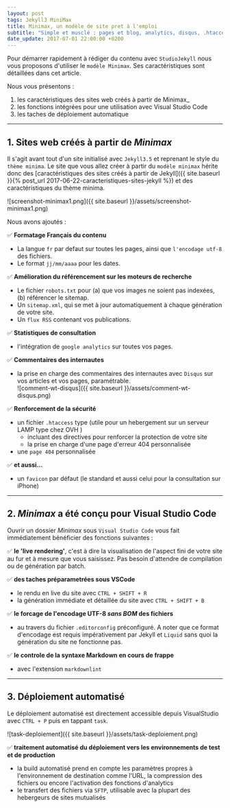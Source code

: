 ```yaml
---
layout: post
tags: Jekyll3 MiniMax
title: Minimax, un modèle de site pret à l'emploi
subtitle: "Simple et musclé : pages et blog, analytics, disqus, .htacces... et bien entendu conçus pour visual studio code. Enfin il intègre les taches de déploiement automatique."
date_update: 2017-07-01 22:00:00 +0200
---
```

Pour démarrer rapidement à rédiger du contenu avec `StudioJekyll` nous vous proposons d'utiliser le `modèle Minimax`. Ses caractéristiques sont détaillées dans cet article.

Nous vous présentons :

1. les caractéristiques des sites web créés à partir de Minimax_
1. les fonctions intégrées pour une utilisation avec Visual Studio Code
1. les taches de déploiement automatique

---

## 1. Sites web créés à partir de _Minimax_

Il s'agit avant tout d'un site initialisé avec `Jekyll3.5` et reprenant le style du `thème minima`. Le site que vous allez créer à partir du `modèle minimax` hérite donc des [caractéristiques des sites créés à partir de Jekyll]({{ site.baseurl }}{% post_url 2017-06-22-caracteristiques-sites-jekyll %}) et des caractéristiques du thème minima.

![screenshot-minimax1.png]({{ site.baseurl }}/assets/screenshot-minimax1.png)

Nous avons ajoutés :

:white_check_mark: **Formatage Français du contenu**

- La langue `fr` par defaut sur toutes les pages, ainsi que `l'encodage utf-8` des fichiers.
- Le format `jj/mm/aaaa` pour les dates.

:white_check_mark: **Amélioration du référencement sur les moteurs de recherche**

- Le fichier `robots.txt` pour (a) que vos images ne soient pas indexées, (b) référencer le sitemap.
- Un `sitemap.xml`, qui se met à jour automatiquement à chaque génération de votre site.
- Un `flux RSS` contenant vos publications.

:white_check_mark: **Statistiques de consultation**

- l'intégration de `google analytics` sur toutes vos pages.

:white_check_mark: **Commentaires des internautes**

- la prise en charge des commentaires des internautes avec `Disqus` sur vos articles et vos pages, paramétrable.  
  ![comment-wt-disqus]({{ site.baseurl }}/assets/comment-wt-disqus.png)

:white_check_mark: **Renforcement de la sécurité**

- un fichier `.htaccess` type (utile pour un hebergement sur un serveur LAMP type chez OVH )
  - incluant des directives pour renforcer la protection de votre site
  - la prise en charge d'une page d'erreur 404 personnalisée
- une `page 404` personnalisée

:white_check_mark: **et aussi...**

- un `favicon` par défaut (le standard et aussi celui pour la consultation sur iPhone)

---

## 2. _Minimax_ a été conçu pour Visual Studio Code

Ouvrir un dossier _Minimax_ sous `Visual Studio Code` vous fait immédiatement bénéficier des fonctions suivantes :

:white_check_mark: **le 'live rendering'**, c'est à dire la visualisation de l'aspect fini de votre site au fur et à mesure que vous saisissez. Pas besoin d'attendre de compilation ou de génération par batch.

:white_check_mark: **des taches préparametrées sous VSCode**

- le rendu en live du site avec `CTRL + SHIFT + R`
- la génération immédiate et détaillée du site avec `CTRL + SHIFT + B`

:white_check_mark: **le forcage de l'encodage UTF-8 _sans BOM_ des fichiers**

- au travers du fichier `.editorconfig` préconfiguré. A noter que ce format d'encodage est requis impérativement par Jekyll et `Liquid` sans quoi la génération du site ne fonctionne pas.

:white_check_mark: **le controle de la syntaxe Markdown en cours de frappe**

- avec l'extension `markdownlint`

---

## 3. Déploiement automatisé

Le déploiement automatisé est directement accessible depuis VisualStudio avec `CTRL + P` puis en tappant `task`.

![task-deploiement]({{ site.baseurl }}/assets/task-deploiement.png)


:white_check_mark: **traitement automatisé du déploiement vers les environnements de test et de production**

- la build automatisé prend en compte les paramètres propres à l'environnement de destination comme l'URL, la compression des fichiers ou encore l'activation des fonctions d'analytics
- le transfert des fichiers via `SFTP`, utilisable avec la plupart des hebergeurs de sites mutualisés
